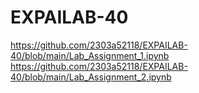 # EXPAILAB-40
https://github.com/2303a52118/EXPAILAB-40/blob/main/Lab_Assignment_1.ipynb
https://github.com/2303a52118/EXPAILAB-40/blob/main/Lab_Assignment_2.ipynb
